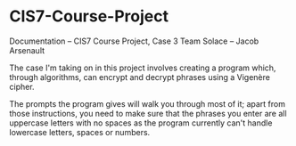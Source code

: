 # CIS7-Course-Project
Documentation – CIS7 Course Project, Case 3
Team Solace – Jacob Arsenault

The case I'm taking on in this project involves creating a program which, through algorithms, can encrypt and decrypt phrases using a Vigenère cipher.

The prompts the program gives will walk you through most of it; apart from those instructions, you need to make sure that the phrases you enter are all uppercase letters with no spaces as the program currently can't handle lowercase letters, spaces or numbers.
